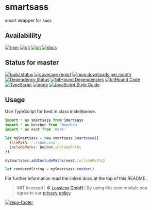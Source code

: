 # smartsass
smart wrapper for sass

## Availabililty
[![npm](https://pushrocks.gitlab.io/assets/repo-button-npm.svg)](https://www.npmjs.com/package/smartsass)
[![git](https://pushrocks.gitlab.io/assets/repo-button-git.svg)](https://GitLab.com/pushrocks/smartsass)
[![git](https://pushrocks.gitlab.io/assets/repo-button-mirror.svg)](https://github.com/pushrocks/smartsass)
[![docs](https://pushrocks.gitlab.io/assets/repo-button-docs.svg)](https://pushrocks.gitlab.io/smartsass/)

## Status for master
[![build status](https://GitLab.com/pushrocks/smartsass/badges/master/build.svg)](https://GitLab.com/pushrocks/smartsass/commits/master)
[![coverage report](https://GitLab.com/pushrocks/smartsass/badges/master/coverage.svg)](https://GitLab.com/pushrocks/smartsass/commits/master)
[![npm downloads per month](https://img.shields.io/npm/dm/smartsass.svg)](https://www.npmjs.com/package/smartsass)
[![Dependency Status](https://david-dm.org/pushrocks/smartsass.svg)](https://david-dm.org/pushrocks/smartsass)
[![bitHound Dependencies](https://www.bithound.io/github/pushrocks/smartsass/badges/dependencies.svg)](https://www.bithound.io/github/pushrocks/smartsass/master/dependencies/npm)
[![bitHound Code](https://www.bithound.io/github/pushrocks/smartsass/badges/code.svg)](https://www.bithound.io/github/pushrocks/smartsass)
[![TypeScript](https://img.shields.io/badge/TypeScript-2.x-blue.svg)](https://nodejs.org/dist/latest-v6.x/docs/api/)
[![node](https://img.shields.io/badge/node->=%206.x.x-blue.svg)](https://nodejs.org/dist/latest-v6.x/docs/api/)
[![JavaScript Style Guide](https://img.shields.io/badge/code%20style-standard-brightgreen.svg)](http://standardjs.com/)

## Usage
Use TypeScript for best in class instellisense.

```javascript
import * as smartsass from Smartsass
import * as bourbon from 'bourbon
import * as neat from 'neat'

let mySmartsass = new smartsass.Smartsass({
  filePath: './some.css',
  includePaths: boubon.includePaths
})

mySmartsass.addIncludePaths(neat.includePaths)

let renderedString = mySmartsass.render()
```

For further information read the linked docs at the top of this README.

> MIT licensed | **&copy;** [Lossless GmbH](https://lossless.gmbh)
| By using this npm module you agree to our [privacy policy](https://lossless.gmbH/privacy.html)

[![repo-footer](https://pushrocks.gitlab.io/assets/repo-footer.svg)](https://push.rocks)
